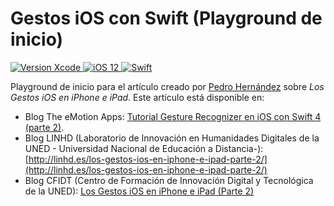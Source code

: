# Gestos iOS con Swift (Playground de inicio)

<p>
    <a target="_blank" href="https://developer.apple.com/xcode/">
        <img src="http://b.repl.ca/v1/Xcode-10-007AFF.png" alt="Version Xcode">    
    </a>
    <a target="_blank" href="https://www.apple.com/es/ios/ios-12-preview/">
        <img src="http://b.repl.ca/v1/ios-12-1FA6A7.png" alt="iOS 12">    
    </a>
    <a target="_blank" href="https://swift.org">
        <img src="http://b.repl.ca/v1/Swift-4.2-ED4731.png" alt="Swift">    
    </a>
</p>


Playground de inicio para el artículo creado por [Pedro Hernández](https://theemotionapps.com/acerca-de/) sobre *Los Gestos iOS en iPhone e iPad*.
Este artículo está disponible en:
* Blog The eMotion Apps: [Tutorial Gesture Recognizer en iOS con Swift 4 (parte 2)](https://theemotionapps.com/tutorial-gesture-recognizer-en-ios-swift-4-2/).
* Blog LINHD (Laboratorio de Innovación en Humanidades Digitales de la UNED - Universidad Nacional de Educación a Distancia-): [http://linhd.es/los-gestos-ios-en-iphone-e-ipad-parte-2/](http://linhd.es/los-gestos-ios-en-iphone-e-ipad-parte-2/)
* Blog CFIDT (Centro de Formación de Innovación Digital y Tecnológica de la UNED): [Los Gestos iOS en iPhone e iPad (Parte 2)](http://innovaciondigitalytecnologia.com/los-gestos-ios-iphone-e-ipad-parte-2/)
